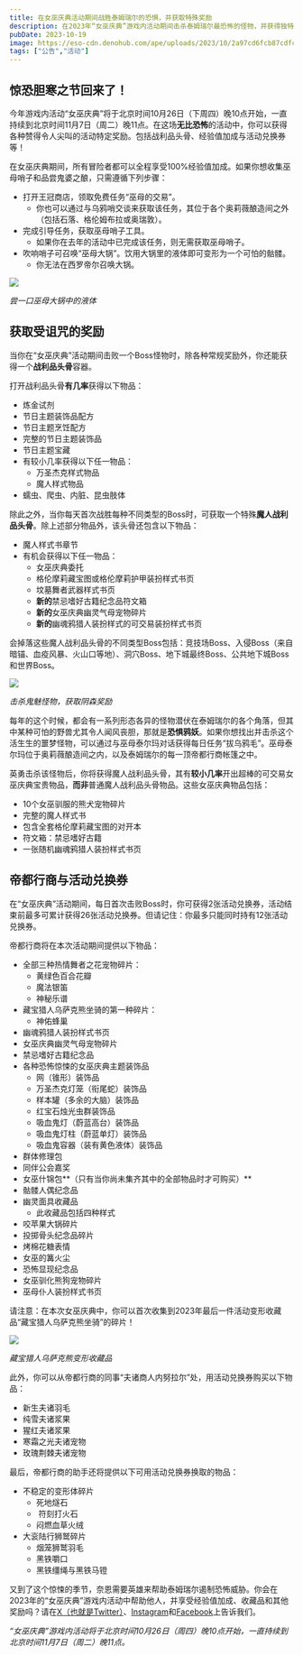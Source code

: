 ```yaml
---
title: 在女巫庆典活动期间战胜泰姆瑞尔的恐惧，并获取特殊奖励
description: 在2023年“女巫庆典”游戏内活动期间击杀泰姆瑞尔最恐怖的怪物，并获得独特的游戏内奖励！
pubDate: 2023-10-19
image: https://eso-cdn.denohub.com/ape/uploads/2023/10/2a97cd6fcb87cdfc399c1743347f27e5.jpg
tags: ["公告","活动"]
---
```


## 惊恐胆寒之节回来了！

今年游戏内活动“女巫庆典”将于北京时间10月26日（下周四）晚10点开始，一直持续到北京时间11月7日（周二）晚11点。在这场**无比恐怖**的活动中，你可以获得各种赞得令人尖叫的活动特定奖励。包括战利品头骨、经验值加成与活动兑换券等！

在女巫庆典期间，所有冒险者都可以全程享受100%经验值加成。如果你想收集巫母哨子和品尝鬼婆之酿，只需遵循下列步骤：

- 打开王冠商店，领取免费任务“巫母的交易”。
  - 你也可以通过与乌鸦哨交谈来获取该任务，其位于各个奥莉薇酿造间之外（包括石落、格伦姆布拉或奥瑞敦）。
- 完成引导任务，获取巫母哨子工具。
  - 如果你在去年的活动中已完成该任务，则无需获取巫母哨子。
- 吹响哨子可召唤“巫母大锅”。饮用大锅里的液体即可变形为一个可怕的骷髅。
  - 你无法在西罗帝尔召唤大锅。

![](https://eso-cdn.denohub.com/ape/uploads/2023/10/5aeb94e9326505ab14ed6d3167d985f7.jpg)

<p class="text-gray-500 text-sm text-center"><i>尝一口巫母大锅中的液体</i></p>

## 获取受诅咒的奖励

当你在“女巫庆典”活动期间击败一个Boss怪物时，除各种常规奖励外，你还能获得一个**战利品头骨**容器。

打开战利品头骨**有几率**获得以下物品：

- 炼金试剂
- 节日主题装饰品配方
- 节日主题烹饪配方
- 完整的节日主题装饰品
- 节日主题宝藏
- 有较小几率获得以下任一物品：
  - 万圣杰克样式物品
  - 魔人样式物品
- 蠕虫、爬虫、内脏、昆虫肢体

除此之外，当你每天首次战胜每种不同类型的Boss时，可获取一个特殊**魔人战利品头骨**。除上述部分物品外，该头骨还包含以下物品：

- 魔人样式书章节
- 有机会获得以下任一物品：
  - 女巫庆典委托
  - 格伦摩莉藏宝图或格伦摩莉护甲装扮样式书页
  - 坟墓舞者武器样式书页
  - **新的**禁忌嗜好古籍纪念品符文箱
  - **新的**女巫庆典幽灵气母宠物碎片
  - **新的**幽魂鸦猎人装扮样式的可交易装扮样式书页

会掉落这些魔人战利品头骨的不同类型Boss包括：竞技场Boss、入侵Boss（来自暗锚、血疫风暴、火山口等地）、洞穴Boss、地下城最终Boss、公共地下城Boss和世界Boss。

![](https://eso-cdn.denohub.com/ape/uploads/2023/10/585589416bb9e049ce19a73b2eb8525e.jpg)

<p class="text-gray-500 text-sm text-center"><i>击杀鬼魅怪物，获取阴森奖励</i></p>

每年的这个时候，都会有一系列形态各异的怪物潜伏在泰姆瑞尔的各个角落，但其中某种可怕的野兽尤其令人闻风丧胆，那就是**恐惧鸦妖**。如果你想找出并击杀这个活生生的噩梦怪物，可以通过与巫母泰尔玛对话获得每日任务“拔乌鸦毛”。巫母泰尔玛位于奥莉薇酿造间之内，以及泰姆瑞尔的每一顶帝都行商帐篷之中。

英勇击杀该怪物后，你将获得魔人战利品头骨，其有**较小几率**开出超棒的可交易女巫庆典宝贵物品，**而非**普通魔人战利品头骨物品。这些女巫庆典物品包括：

- 10个女巫驯服的熊犬宠物碎片
- 完整的魔人样式书
- 包含全套格伦摩莉藏宝图的对开本
- 符文箱：禁忌嗜好古籍
- 一张随机幽魂鸦猎人装扮样式书页

## 帝都行商与活动兑换券

在“女巫庆典”活动期间，每日首次击败Boss时，你可获得2张活动兑换券，活动结束前最多可累计获得26张活动兑换券。但请记住：你最多只能同时持有12张活动兑换券。

帝都行商将在本次活动期间提供以下物品：

- 全部三种热情舞者之花宠物碎片：
  - 黄绿色百合花瓣
  - 魔法银笛
  - 神秘乐谱
- 藏宝猎人乌萨克熊坐骑的第一种碎片：
  - 神佑蜂巢
- 幽魂鸦猎人装扮样式书页
- 女巫庆典幽灵气母宠物碎片
- 禁忌嗜好古籍纪念品
- 各种恐怖惊悚的女巫庆典主题装饰品
  - 网（锥形）装饰品
  - 万圣杰克灯笼（衔尾蛇）装饰品
  - 样本罐（多余的大脑）装饰品
  - 红宝石烛光虫群装饰品
  - 吸血鬼灯（蔚蓝高台）装饰品
  - 吸血鬼灯柱（蔚蓝单灯）装饰品
  - 吸血鬼容器（装有黄色液体）装饰品
- 群体修理包
- 同伴公会嘉奖
- 女巫什锦包**（只有当你尚未集齐其中的全部物品时才可购买）**
- 骷髅人偶纪念品
- 幽灵面具收藏品
  - 此收藏品包括四种样式
- 咬苹果大锅碎片
- 投掷骨头纪念品碎片
- 烤棉花糖表情
- 女巫的篝火尘
- 恐怖显现纪念品
- 女巫驯化熊狗宠物碎片
- 巫母仆人装扮样式书页

请注意：在本次女巫庆典中，你可以首次收集到2023年最后一件活动变形收藏品“藏宝猎人乌萨克熊坐骑”的碎片！

![](https://eso-cdn.denohub.com/ape/uploads/2023/10/03b4980cc9b98474c52101a5989b108e.png)

<p class="text-gray-500 text-sm text-center"><i>藏宝猎人乌萨克熊变形收藏品</i></p>

此外，你可以从帝都行商的同事“夫诸商人内努拉尔”处，用活动兑换券购买以下物品：

- 新生夫诸羽毛
- 纯雪夫诸浆果
- 猩红夫诸浆果
- 寒霜之光夫诸宠物
- 玫瑰荆棘夫诸宠物

最后，帝都行商的助手还将提供以下可用活动兑换券换取的物品：

- 不稳定的变形体碎片
  - 死地燧石
  -  符刻打火石
  - 闷燃血草火绒
- 大衮陆行狮鹫碎片
  - 烟笼狮鹫羽毛
  - 黑铁嚼口
  - 黑铁缰绳与黑铁马镫

又到了这个惊悚的季节，奈恩需要英雄来帮助泰姆瑞尔遏制恐怖威胁。你会在2023年的“女巫庆典”游戏内活动中帮助他人，并享受经验值加成、收藏品和其他奖励吗？请在[X（也就是Twitter）](https://twitter.com/TESOnline)、[Instagram](https://www.instagram.com/elderscrollsonline/)和[Facebook](https://www.facebook.com/ElderScrollsOnline)上告诉我们。

_“女巫庆典”游戏内活动将于北京时间10月26日（周四）晚10点开始，一直持续到北京时间11月7日（周二）晚11点。_
